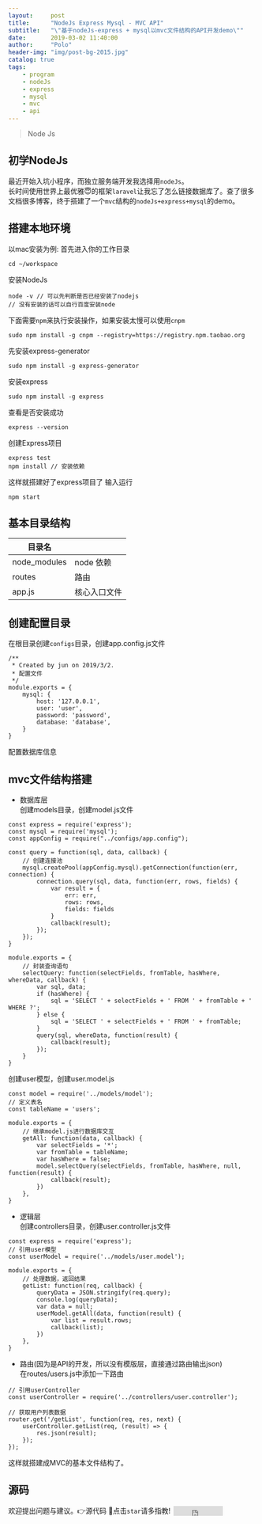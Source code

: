 ```yaml
---
layout:     post
title:      "NodeJs Express Mysql - MVC API"
subtitle:   "\"基于nodeJs-express + mysql以mvc文件结构的API开发demo\""
date:       2019-03-02 11:40:00
author:     "Polo"
header-img: "img/post-bg-2015.jpg"
catalog: true
tags:
    - program
    - nodeJs
    - express
    - mysql
    - mvc
    - api
---
```


> Node Js

## 初学NodeJs   
最近开始入坑小程序，而独立服务端开发我选择用`nodeJs`。  
长时间使用世界上最优雅😇的框架`laravel`让我忘了怎么链接数据库了。查了很多文档很多博客，终于搭建了一个`mvc`结构的`nodeJs+express+mysql`的demo。  

## 搭建本地环境
以mac安装为例:
首先进入你的工作目录
```
cd ~/workspace
```
安装NodeJs
```
node -v // 可以先判断是否已经安装了nodejs
// 没有安装的话可以自行百度安装node
```
下面需要`npm`来执行安装操作，如果安装太慢可以使用`cnpm`
```
sudo npm install -g cnpm --registry=https://registry.npm.taobao.org
```

先安装express-generator
```
sudo npm install -g express-generator
```
安装express
```
sudo npm install -g express
```
查看是否安装成功
```
express --version
```
创建Express项目
```
express test
npm install // 安装依赖
```
这样就搭建好了express项目了 输入运行
```
npm start
```

## 基本目录结构  

| 目录名        |           |
| ------------ | ------------ |
| node_modules | node 依赖  |
| routes       | 路由       |
| app.js       | 核心入口文件 |

## 创建配置目录
在根目录创建`configs`目录，创建app.config.js文件
```
/**
 * Created by jun on 2019/3/2.
 * 配置文件
 */
module.exports = {
    mysql: {
        host: '127.0.0.1',
		user: 'user',
		password: 'password',
		database: 'database',
    }
}
```
配置数据库信息

## mvc文件结构搭建
- 数据库层  
创建models目录，创建model.js文件  

```
const express = require('express');
const mysql = require('mysql');
const appConfig = require("../configs/app.config");

const query = function(sql, data, callback) {
	// 创建连接池
	mysql.createPool(appConfig.mysql).getConnection(function(err, connection) {
		connection.query(sql, data, function(err, rows, fields) {
			var result = {
				err: err, 
				rows: rows,
				fields: fields
			}
			callback(result);
		});
	});
}

module.exports = {
	// 封装查询语句
	selectQuery: function(selectFields, fromTable, hasWhere, whereData, callback) {
		var sql, data;
		if (hasWhere) {
			sql = 'SELECT ' + selectFields + ' FROM ' + fromTable + ' WHERE ?';
		} else {
			sql = 'SELECT ' + selectFields + ' FROM ' + fromTable;
		}
		query(sql, whereData, function(result) {
			callback(result);
		});
	}
}

```
创建user模型，创建user.model.js  
```
const model = require('../models/model');
// 定义表名
const tableName = 'users';

module.exports = {
	// 继承model.js进行数据库交互
	getAll: function(data, callback) {
		var selectFields = '*';
		var	fromTable = tableName;
		var hasWhere = false;
		model.selectQuery(selectFields, fromTable, hasWhere, null, function(result) {
			callback(result);
		})
	},
}
```
- 逻辑层  
创建controllers目录，创建user.controller.js文件  

```
const express = require('express');
// 引用user模型
const userModel = require('../models/user.model');

module.exports = {
	// 处理数据，返回结果
	getList: function(req, callback) {
		queryData = JSON.stringify(req.query);
		console.log(queryData);
		var data = null;
		userModel.getAll(data, function(result) {
			var list = result.rows;
			callback(list);
		})
	},
}
```
- 路由(因为是API的开发，所以没有模版层，直接通过路由输出json)  
在routes/users.js中添加一下路由  

```
// 引用userController
const userController = require('../controllers/user.controller');

// 获取用户列表数据
router.get('/getList', function(req, res, next) {
  	userController.getList(req, (result) => {
		res.json(result);
	});
});
```
这样就搭建成MVC的基本文件结构了。  


## 源码  
<p>欢迎提出问题与建议。👉源代码
🙏点击<code class="highlighter-rouge">star</code>请多指教!
<iframe
    style="margin-left: 2px; margin-bottom:-5px;"
    frameborder="0" scrolling="0" width="100px" height="20px"
    src="https://ghbtns.com/github-btn.html?user=polo-Huang&repo=nodeJs-express-mysql-mvc&type=star&count=true">
</iframe></p>